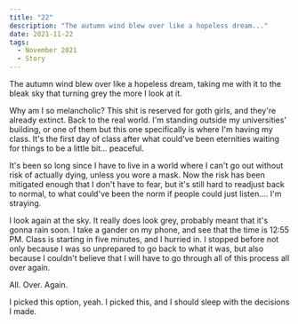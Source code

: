 ```yaml
---
title: "22"
description: "The autumn wind blew over like a hopeless dream..."
date: 2021-11-22
tags:
  - November 2021
  - Story
---
```


The autumn wind blew over like a hopeless dream, taking me with it to the bleak sky that turning grey the more I look at it.

Why am I so melancholic? This shit is reserved for goth girls, and they're already extinct. Back to the real world. I'm standing outside my universities' building, or one of them but this one specifically is where I'm having my class. It's the first day of class after what could've been eternities waiting for things to be a little bit... peaceful.

It's been so long since I have to live in a world where I can't go out without risk of actually dying, unless you wore a mask. Now the risk has been mitigated enough that I don't have to fear, but it's still hard to readjust back to normal, to what could've been the norm if people could just listen.... I'm straying.

I look again at the sky. It really does look grey, probably meant that it's gonna rain soon. I take a gander on my phone, and see that the time is 12:55 PM. Class is starting in five minutes, and I hurried in. I stopped before not only because I was so unprepared to go back to what it was, but also because I couldn't believe that I will have to go through all of this process all over again.

All. Over. Again.

I picked this option, yeah. I picked this, and I should sleep with the decisions I made.